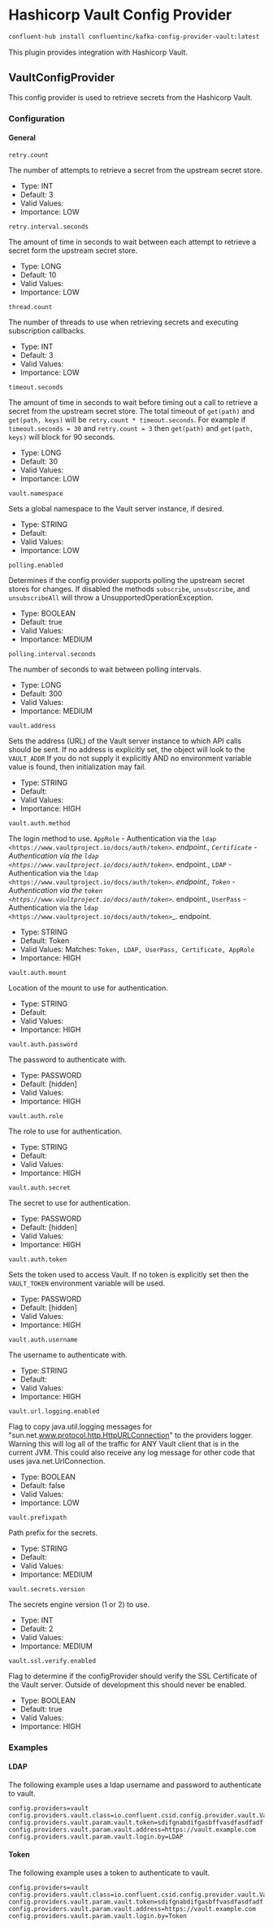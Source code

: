 # Hashicorp Vault Config Provider

```bash
confluent-hub install confluentinc/kafka-config-provider-vault:latest
```

This plugin provides integration with Hashicorp Vault.

## VaultConfigProvider

This config provider is used to retrieve secrets from the Hashicorp Vault.


### Configuration


#### General

```properties
retry.count
```
The number of attempts to retrieve a secret from the upstream secret store.

* Type: INT
* Default: 3
* Valid Values: 
* Importance: LOW

```properties
retry.interval.seconds
```
The amount of time in seconds to wait between each attempt to retrieve a secret form the upstream secret store.

* Type: LONG
* Default: 10
* Valid Values: 
* Importance: LOW

```properties
thread.count
```
The number of threads to use when retrieving secrets and executing subscription callbacks.

* Type: INT
* Default: 3
* Valid Values: 
* Importance: LOW

```properties
timeout.seconds
```
The amount of time in seconds to wait before timing out a call to retrieve a secret from the upstream secret store. The total timeout of `get(path)` and `get(path, keys)` will be `retry.count * timeout.seconds`. For example if `timeout.seconds = 30` and `retry.count = 3` then `get(path)` and `get(path, keys)` will block for 90 seconds.

* Type: LONG
* Default: 30
* Valid Values: 
* Importance: LOW

```properties
vault.namespace
```
Sets a global namespace to the Vault server instance, if desired.

* Type: STRING
* Default: 
* Valid Values: 
* Importance: LOW

```properties
polling.enabled
```
Determines if the config provider supports polling the upstream secret stores for changes. If disabled the methods `subscribe`, `unsubscribe`, and `unsubscribeAll` will throw a UnsupportedOperationException.

* Type: BOOLEAN
* Default: true
* Valid Values: 
* Importance: MEDIUM

```properties
polling.interval.seconds
```
The number of seconds to wait between polling intervals.

* Type: LONG
* Default: 300
* Valid Values: 
* Importance: MEDIUM

```properties
vault.address
```
Sets the address (URL) of the Vault server instance to which API calls should be sent. If no address is explicitly set, the object will look to the `VAULT_ADDR` If you do not supply it explicitly AND no environment variable value is found, then initialization may fail.

* Type: STRING
* Default: 
* Valid Values: 
* Importance: HIGH

```properties
vault.auth.method
```
The login method to use. `AppRole` - Authentication via the `ldap
<https://www.vaultproject.io/docs/auth/token>`_. endpoint., `Certificate` - Authentication via the `ldap
<https://www.vaultproject.io/docs/auth/token>`_. endpoint., `LDAP` - Authentication via the `ldap
<https://www.vaultproject.io/docs/auth/token>`_. endpoint., `Token` - Authentication via the `token
<https://www.vaultproject.io/docs/auth/token>`_. endpoint., `UserPass` - Authentication via the `ldap
<https://www.vaultproject.io/docs/auth/token>`_. endpoint.

* Type: STRING
* Default: Token
* Valid Values: Matches: ``Token, LDAP, UserPass, Certificate, AppRole``
* Importance: HIGH

```properties
vault.auth.mount
```
Location of the mount to use for authentication.

* Type: STRING
* Default: 
* Valid Values: 
* Importance: HIGH

```properties
vault.auth.password
```
The password to authenticate with.

* Type: PASSWORD
* Default: [hidden]
* Valid Values: 
* Importance: HIGH

```properties
vault.auth.role
```
The role to use for authentication.

* Type: STRING
* Default: 
* Valid Values: 
* Importance: HIGH

```properties
vault.auth.secret
```
The secret to use for authentication.

* Type: PASSWORD
* Default: [hidden]
* Valid Values: 
* Importance: HIGH

```properties
vault.auth.token
```
Sets the token used to access Vault. If no token is explicitly set then the `VAULT_TOKEN` environment variable will be used. 

* Type: PASSWORD
* Default: [hidden]
* Valid Values: 
* Importance: HIGH

```properties
vault.auth.username
```
The username to authenticate with.

* Type: STRING
* Default: 
* Valid Values: 
* Importance: HIGH

```properties
vault.url.logging.enabled
```
Flag to copy java.util.logging messages for "sun.net.www.protocol.http.HttpURLConnection" to the providers logger. Warning this will log all of the traffic for ANY Vault client that is in the current JVM. This could also receive any log message for other code that uses java.net.UrlConnection.

* Type: BOOLEAN
* Default: false
* Valid Values: 
* Importance: LOW

```properties
vault.prefixpath
```
Path prefix for the secrets.

* Type: STRING
* Default: 
* Valid Values: 
* Importance: MEDIUM

```properties
vault.secrets.version
```
The secrets engine version (1 or 2) to use.

* Type: INT
* Default: 2
* Valid Values: 
* Importance: MEDIUM

```properties
vault.ssl.verify.enabled
```
Flag to determine if the configProvider should verify the SSL Certificate of the Vault server. Outside of development this should never be enabled.

* Type: BOOLEAN
* Default: true
* Valid Values: 
* Importance: HIGH

### Examples

#### LDAP

The following example uses a ldap username and password to authenticate to vault.

```properties
config.providers=vault
config.providers.vault.class=io.confluent.csid.config.provider.vault.VaultConfigProvider
config.providers.vault.param.vault.token=sdifgnabdifgasbffvasdfasdfadf
config.providers.vault.param.vault.address=https://vault.example.com
config.providers.vault.param.vault.login.by=LDAP
```

#### Token

The following example uses a token to authenticate to vault.

```properties
config.providers=vault
config.providers.vault.class=io.confluent.csid.config.provider.vault.VaultConfigProvider
config.providers.vault.param.vault.token=sdifgnabdifgasbffvasdfasdfadf
config.providers.vault.param.vault.address=https://vault.example.com
config.providers.vault.param.vault.login.by=Token
```


